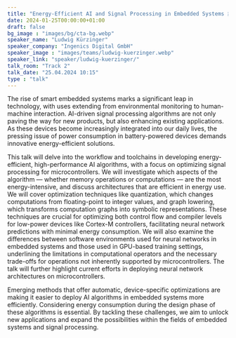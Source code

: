 ```yaml
---
title: "Energy-Efficient AI and Signal Processing in Embedded Systems 🇬🇧"
date: 2024-01-25T00:00:00+01:00
draft: false
bg_image : "images/bg/cta-bg.webp"
speaker_name: "Ludwig Kürzinger"
speaker_company: "Ingenics Digital GmbH"
speaker_image : "images/teams/ludwig-kuerzinger.webp"
speaker_link: "speaker/ludwig-kuerzinger/"
talk_room: "Track 2"
talk_date: "25.04.2024 10:15"
type : "talk"
---
```


The rise of smart embedded systems marks a significant leap in technology, with uses extending from environmental monitoring to human-machine interaction. 
AI-driven signal processing algorithms are not only paving the way for new products, but also enhancing existing applications. 
As these devices become increasingly integrated into our daily lives, the pressing issue of power consumption in battery-powered devices demands innovative energy-efficient solutions. 

This talk will delve into the workflow and toolchains in developing energy-efficient, high-performance AI algorithms, with a focus on optimizing signal processing for microcontrollers. 
We will investigate which aspects of the algorithm — whether memory operations or computations — are the most energy-intensive, and discuss architectures that are efficient in energy use. 
We will cover optimization techniques like quantization, which changes computations from floating-point to integer values, and graph lowering, which transforms computation graphs into symbolic representations. 
These techniques are crucial for optimizing both control flow and compiler levels for low-power devices like Cortex-M controllers, facilitating neural network predictions with minimal energy consumption. 
We will also examine the differences between software environments used for neural networks in embedded systems and those used in GPU-based training settings, underlining the limitations in computational operators and the necessary trade-offs for operations not inherently supported by microcontrollers. The talk will further highlight current efforts in deploying neural network architectures on microcontrollers. 

Emerging methods that offer automatic, device-specific optimizations are making it easier to deploy AI algorithms in embedded systems more efficiently. 
Considering energy consumption during the design phase of these algorithms is essential. 
By tackling these challenges, we aim to unlock new applications and expand the possibilities within the fields of embedded systems and signal processing.

